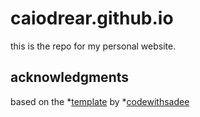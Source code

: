 # caiodrear.github.io

this is the repo for my personal website.

## acknowledgments
based on the *[template](https://www.youtube.com/watch?v=jOHlyy2cUzs) by *[codewithsadee](https://github.com/codewithsadee)
